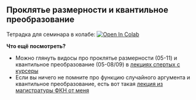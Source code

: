 ## Проклятье размерности и квантильное преобразование

Тетрадка для семинара в колабе: [![Open In Colab](https://colab.research.google.com/assets/colab-badge.svg)](https://colab.research.google.com/github/FUlyankin/andan/blob/main/sem03_dimention_curve&quant_transform/sem03_curve_of_dim_creating_of_distr.ipynb)


__Что ещё посмотреть?__ 

- Можно глянуть видосы про проклятье размерности (05-11) и квантильное преобразование (05-08/09) в [лекциях спертых с курсеры](https://www.youtube.com/watch?v=2l-L1cUju1U&list=PLCf-cQCe1FRyg1ajZ2HJVKknbuTujBOLN&index=6)
- Если вы ничего не помните про функцию случайного аргумента и квантильное преобразование, есть вот такая [лекция из магистратуры ФКН от меня](https://youtu.be/mPlv_CvTsmk?si=gp4pM8BUJiSa_ET-&t=2293)
